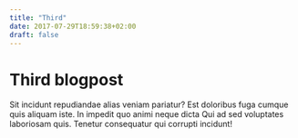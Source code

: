 ```yaml
---
title: "Third"
date: 2017-07-29T18:59:38+02:00
draft: false
---
```


# Third blogpost

Sit incidunt repudiandae alias veniam pariatur? Est doloribus fuga cumque quis aliquam iste. In impedit quo animi neque dicta Qui ad sed voluptates laboriosam quis. Tenetur consequatur qui corrupti incidunt!
